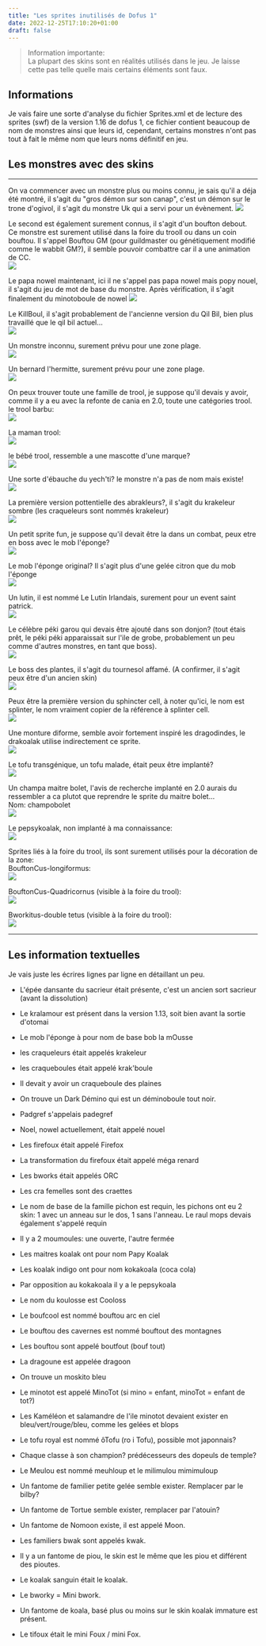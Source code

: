 ```yaml
---
title: "Les sprites inutilisés de Dofus 1"
date: 2022-12-25T17:10:20+01:00
draft: false
---
```


> Information importante:  
> La plupart des skins sont en réalités utilisés dans le jeu. Je laisse cette pas telle quelle mais certains éléments sont faux.

## Informations  
Je vais faire une sorte d'analyse du fichier Sprites.xml et de lecture des sprites (swf) de la version 1.16 de dofus 1, ce fichier contient beaucoup de nom de monstres ainsi que leurs id, cependant, certains monstres n'ont pas tout à fait le même nom que leurs noms définitif en jeu.

## Les monstres avec des skins
---
On va commencer avec un monstre plus ou moins connu, je sais qu'il a déja été montré, il s'agit du "gros démon sur son canap", c'est un démon sur le trone d'ogivol, il s'agit du monstre Uk qui a servi pour un évènement.
![](images/grosdemon.png)  

Le second est également surement connus, il s'agit d'un boufton debout. Ce monstre est surement utilisé dans la foire du trooll ou dans un coin bouftou. Il s'appel Bouftou GM (pour guildmaster ou génétiquement modifié comme le wabbit GM?), il semble pouvoir combattre car il a une animation de CC.  
![](images/bouftouGM.png)  


Le papa nowel maintenant, ici il ne s'appel pas papa nowel mais popy nouel, il s'agit du jeu de mot de base du monstre. Après vérification, il s'agit finalement du minotoboule de nowel 
![](images/popynouel.png)

Le KillBoul, il s'agit probablement de l'ancienne version du Qil Bil, bien plus travaillé que le qil bil actuel...  
![](images/Killboul.png)

Un monstre inconnu, surement prévu pour une zone plage.  
![](images/inconnu1.png)

Un bernard l'hermitte, surement prévu pour une zone plage.  
![](images/bernardlhermitte.png)

On peux trouver toute une famille de trool, je suppose qu'il devais y avoir, comme il y a eu avec la refonte de cania en 2.0, toute une catégories trool.
le trool barbu:  
![](images/troolbarbu.png)

La maman trool:  
![](images/mamatrool.png)

le bébé trool, ressemble a une mascotte d'une marque?  
![](images/babytrool.png)

Une sorte d'ébauche du yech'ti? le monstre n'a pas de nom mais existe!  
![](images/inconnu2.png)

La première version pottentielle des abrakleurs?, il s'agit du krakeleur sombre (les craqueleurs sont nommés krakeleur)  
![](images/krakeleursombre.png)

Un petit sprite fun, je suppose qu'il devait être la dans un combat, peux etre en boss avec le mob l'éponge?  
![](images/inconnu3.png)

Le mob l'éponge original? Il s'agit plus d'une gelée citron que du mob l'éponge   
![](images/boblamOusse.png)

Un lutin, il est nommé Le Lutin Irlandais, surement pour un event saint patrick.  
![](images/lelutinirlandais.png)

Le célèbre péki garou qui devais être ajouté dans son donjon? (tout étais prêt, le péki péki apparaissait sur l'ile de grobe, probablement un peu comme d'autres monstres, en tant que boss).  
![](images/pekigarou.png)

Le boss des plantes, il s'agit du tournesol affamé. (A confirmer, il s'agit peux être d'un ancien skin)  
![](images/bossdesplantes.png)

Peux être la première version du sphincter cell, à noter qu'ici, le nom est splinter, le nom vraiment copier de la référence à splinter cell.  
![](images/splinter.png)

Une monture diforme, semble avoir fortement inspiré les dragodindes, le drakoalak utilise indirectement ce sprite.  
![](images/monturediforme.png)

Le tofu transgénique, un tofu malade, était peux être implanté?  
![](images/tofutransgenique.png)

Un champa maitre bolet, l'avis de recherche implanté en 2.0 aurais du ressembler a ca plutot que reprendre le sprite du maitre bolet...  
Nom: champobolet  
![](images/champobolet.png)


Le pepsykoalak, non implanté à ma connaissance:  
![](images/Pepsykoala.png)


Sprites liés à la foire du trool, ils sont surement utilisés pour la décoration de la zone:  
BouftonCus-longiformus:  
![](images/BouftonCus-Longiformus.png)

BouftonCus-Quadricornus (visible à la foire du trool):  
![](images/BouftonCUs-Quadricornus.png)

Bworkitus-double tetus (visible à la foire du trool):  
![](images/Bworkitus-DoubleTetus.png)



---
## Les information textuelles
Je vais juste les écrires lignes par ligne en détaillant un peu.

- L'épée dansante du sacrieur était présente, c'est un ancien sort sacrieur (avant la dissolution)
- Le kralamour est présent dans la version 1.13, soit bien avant la sortie d'otomai
- Le mob l'éponge à pour nom de base bob la mOusse
- les craqueleurs était appelés krakeleur
- les craqueboules était appelé krak'boule
- Il devait y avoir un craqueboule des plaines
- On trouve un Dark Démino qui est un déminoboule tout noir.
- Padgref s'appelais padegref
- Noel, nowel actuellement, était appelé nouel
- Les firefoux était appelé Firefox
- La transformation du firefoux était appelé méga renard
- Les bworks était appelés ORC
- Les cra femelles sont des craettes
- Le nom de base de la famille pichon est requin, les pichons ont eu 2 skin: 1 avec un anneau sur le dos, 1 sans l'anneau. Le raul mops devais également s'appelé requin
- Il y a 2 moumoules: une ouverte, l'autre fermée
- Les maitres koalak ont pour nom Papy Koalak
- Les koalak indigo ont pour nom kokakoala (coca cola)
- Par opposition au kokakoala il y a le pepsykoala
- Le nom du koulosse est Cooloss
- Le boufcool est nommé bouftou arc en ciel
- Le bouftou des cavernes est nommé bouftout des montagnes
- Les bouftou sont appelé boutfout (bouf tout)
- La dragoune est appelée dragoon

- On trouve un moskito bleu
- Le minotot est appelé MinoTot (si mino = enfant, minoTot = enfant de tot?)
- Les Kaméléon et salamandre de l'ile minotot devaient exister en bleu/vert/rouge/bleu, comme les gelées et blops
- Le tofu royal est nommé ôTofu (ro i Tofu), possible mot japonnais?
- Chaque classe à son champion? prédécesseurs des dopeuls de temple?
- Le Meulou est nommé meuhloup et le milimulou mimimuloup
- Un fantome de familier petite gelée semble exister. Remplacer par le bilby?
- Un fantome de Tortue semble exister, remplacer par l'atouin?
- Un fantome de Nomoon existe, il est appelé Moon.
- Les familiers bwak sont appelés kwak.
- Il y a un fantome de piou, le skin est le même que les piou et différent des pioutes.
- Le koalak sanguin était le koalak.
- Le bworky = Mini bwork.
- Un fantome de koala, basé plus ou moins sur le skin koalak immature est présent.
- Le tifoux était le mini Foux / mini Fox.
